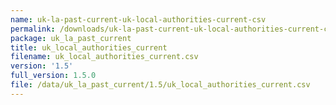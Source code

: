 ```yaml
---
name: uk-la-past-current-uk-local-authorities-current-csv
permalink: /downloads/uk-la-past-current-uk-local-authorities-current-csv/1_5
package: uk_la_past_current
title: uk_local_authorities_current
filename: uk_local_authorities_current.csv
version: '1.5'
full_version: 1.5.0
file: /data/uk_la_past_current/1.5/uk_local_authorities_current.csv
---
```

